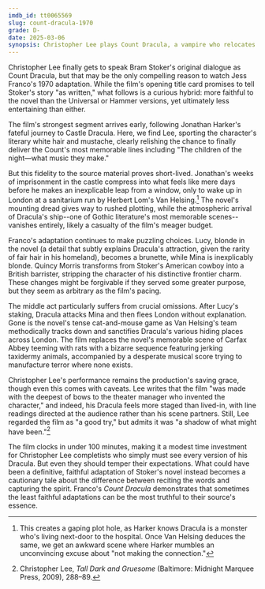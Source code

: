 ```yaml
---
imdb_id: tt0065569
slug: count-dracula-1970
grade: D-
date: 2025-03-06
synopsis: Christopher Lee plays Count Dracula, a vampire who relocates to London where he preys on young women until Herbert Lom's Professor Van Helsing leads an effort to destroy him.
---
```


Christopher Lee finally gets to speak Bram Stoker's original dialogue as Count Dracula, but that may be the only compelling reason to watch Jess Franco's 1970 adaptation. While the film's opening title card promises to tell Stoker's story "as written," what follows is a curious hybrid: more faithful to the novel than the <span data-imdb-id="tt0021814">Universal</span> or <span data-imdb-id="tt0051554">Hammer</span> versions, yet ultimately less entertaining than either.

The film's strongest segment arrives early, following Jonathan Harker's fateful journey to Castle Dracula. Here, we find Lee, sporting the character's literary white hair and mustache, clearly relishing the chance to finally deliver the Count's most memorable lines including "The children of the night—what music they make."

But this fidelity to the source material proves short-lived. Jonathan's weeks of imprisonment in the castle compress into what feels like mere days before he makes an inexplicable leap from a window, only to wake up in London at a sanitarium run by Herbert Lom's Van Helsing.[^1] The novel's mounting dread gives way to rushed plotting, while the atmospheric arrival of Dracula's ship--one of Gothic literature's most memorable scenes--vanishes entirely, likely a casualty of the film's meager budget.

Franco's adaptation continues to make puzzling choices. Lucy, blonde in the novel (a detail that subtly explains Dracula's attraction, given the rarity of fair hair in his homeland), becomes a brunette, while Mina is inexplicably blonde. Quincy Morris transforms from Stoker's American cowboy into a British barrister, stripping the character of his distinctive frontier charm. These changes might be forgivable if they served some greater purpose, but they seem as arbitrary as the film's pacing.

The middle act particularly suffers from crucial omissions. After Lucy's staking, Dracula attacks Mina and then flees London without explanation. Gone is the novel's tense cat-and-mouse game as Van Helsing's team methodically tracks down and sanctifies Dracula's various hiding places across London. The film replaces the novel's memorable scene of Carfax Abbey teeming with rats with a bizarre sequence featuring jerking taxidermy animals, accompanied by a desperate musical score trying to manufacture terror where none exists.

Christopher Lee's performance remains the production's saving grace, though even this comes with caveats. Lee writes that the film "was made with the deepest of bows to the theater manager who invented the character," and indeed, his Dracula feels more staged than lived-in, with line readings directed at the audience rather than his scene partners. Still, Lee regarded the film as "a good try," but admits it was "a shadow of what might have been."[^2]

The film clocks in under 100 minutes, making it a modest time investment for Christopher Lee completists who simply must see every version of his Dracula. But even they should temper their expectations. What could have been a definitive, faithful adaptation of Stoker's novel instead becomes a cautionary tale about the difference between reciting the words and capturing the spirit. Franco's _Count Dracula_ demonstrates that sometimes the least faithful adaptations can be the most truthful to their source's essence.

[^1]: This creates a gaping plot hole, as Harker knows Dracula is a monster who's living next-door to the hospital. Once Van Helsing deduces the same, we get an awkward scene where Harker mumbles an unconvincing excuse about "not making the connection."

[^2]: Christopher Lee, _Tall Dark and Gruesome_ (Baltimore: Midnight Marquee Press, 2009), 288–89.





